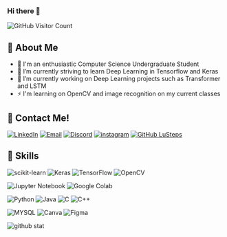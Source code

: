 ### Hi there 👋

<img src="https://komarev.com/ghpvc/?username=LuSteps&color=blue" alt="GitHub Visitor Count">

## 🦰 About Me
- 🚀 I'm an enthusiastic Computer Science Undergraduate Student
- 🔭 I’m currently striving to learn Deep Learning in Tensorflow and Keras
- 🌱 I’m currently working on Deep Learning projects such as Transformer and LSTM
- ⚡ I'm learning on OpenCV and image recognition on my current classes

## 🔗 Contact Me!
[![LinkedIn](https://img.shields.io/badge/linkedin-%230077B5.svg?style=for-the-badge&logo=linkedin&logoColor=white)](https://www.linkedin.com/in/dennislimkamho/)
[![Email](https://img.shields.io/badge/Email-D14836?style=for-the-badge&logo=gmail&logoColor=white)](mailto:dennis313lim@gmail.com)
[![Discord](https://img.shields.io/badge/Discord-7289DA?style=for-the-badge&logo=discord&logoColor=white)](https://discordapp.com/users/773732092944973864)
[![instagram](https://img.shields.io/badge/Instagram-E4405F?style=for-the-badge&logo=instagram&logoColor=white)](https://www.instagram.com/j_dennislim/)
[![GitHub LuSteps](https://img.shields.io/github/followers/thaiane?label=follow&style=social)](https://github.com/LuSteps)

## 📖 Skills
![scikit-learn](https://img.shields.io/badge/scikit--learn-F7931E?style=for-the-badge&logo=scikit-learn&logoColor=white)
![Keras](https://img.shields.io/badge/Keras-D00000?style=for-the-badge&logo=keras&logoColor=white)
![TensorFlow](https://img.shields.io/badge/TensorFlow-FF6F00?style=for-the-badge&logo=tensorflow&logoColor=white)
![OpenCV](https://img.shields.io/badge/OpenCV-5C3EE8?style=for-the-badge&logo=opencv&logoColor=white)

![Jupyter Notebook](https://img.shields.io/badge/Jupyter-Notebook-F37626?style=for-the-badge&logo=jupyter&logoColor=white)
![Google Colab](https://img.shields.io/badge/Google-Colab-F9AB00?style=for-the-badge&logo=google-colab&logoColor=white)

![Python](https://img.shields.io/badge/python-3670A0?style=for-the-badge&logo=python&logoColor=ffdd54)
![Java](https://img.shields.io/badge/java-%23ED8B00.svg?style=for-the-badge&logo=openjdk&logoColor=white)
![C](https://img.shields.io/badge/C-00599C?style=for-the-badge&logo=c&&logoColor=white)
![C++](https://img.shields.io/badge/C++-00599C?style=for-the-badge&logo=c%2B%2B&logoColor=white)

![MYSQL](https://img.shields.io/badge/MySQL-00000F?style=for-the-badge&logo=mysql&logoColor=white)
![Canva](https://img.shields.io/badge/Canva-%2300C4CC.svg?&style=for-the-badge&logo=Canva&logoColor=white)
![Figma](https://img.shields.io/badge/Figma-F24E1E?style=for-the-badge&logo=figma&logoColor=white)

![github stat](https://github-readme-stats.vercel.app/api/top-langs/?username=LuSteps&theme=blue-green)


<!--
**LuSteps/LuSteps** is a ✨ _special_ ✨ repository because its `README.md` (this file) appears on your GitHub profile.

Here are some ideas to get you started:

- 🔭 I’m currently working on ...
- 🌱 I’m currently learning ...
- 👯 I’m looking to collaborate on ...
- 🤔 I’m looking for help with ...
- 💬 Ask me about ...
- 📫 How to reach me: ...
- 😄 Pronouns: ...
- ⚡ Fun fact: ...
-->
